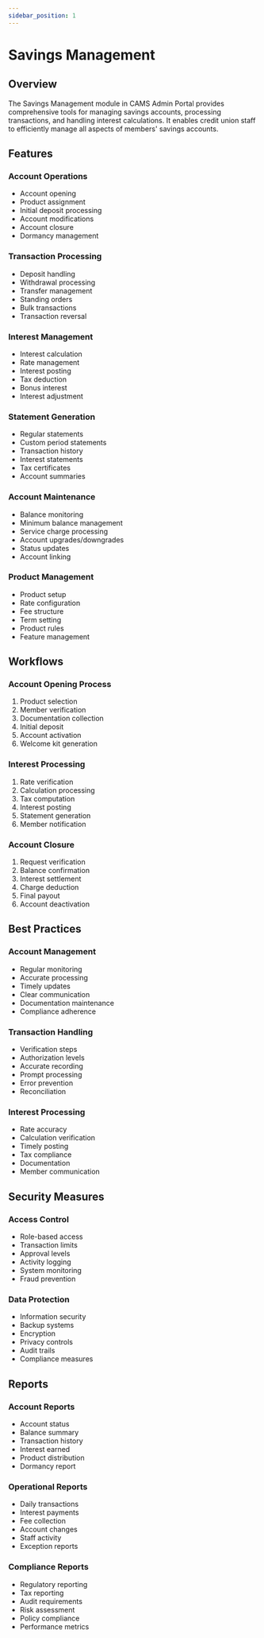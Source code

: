 ```yaml
---
sidebar_position: 1
---
```


# Savings Management

## Overview
The Savings Management module in CAMS Admin Portal provides comprehensive tools for managing savings accounts, processing transactions, and handling interest calculations. It enables credit union staff to efficiently manage all aspects of members' savings accounts.

## Features

### Account Operations
- Account opening
- Product assignment
- Initial deposit processing
- Account modifications
- Account closure
- Dormancy management

### Transaction Processing
- Deposit handling
- Withdrawal processing
- Transfer management
- Standing orders
- Bulk transactions
- Transaction reversal

### Interest Management
- Interest calculation
- Rate management
- Interest posting
- Tax deduction
- Bonus interest
- Interest adjustment

### Statement Generation
- Regular statements
- Custom period statements
- Transaction history
- Interest statements
- Tax certificates
- Account summaries

### Account Maintenance
- Balance monitoring
- Minimum balance management
- Service charge processing
- Account upgrades/downgrades
- Status updates
- Account linking

### Product Management
- Product setup
- Rate configuration
- Fee structure
- Term setting
- Product rules
- Feature management

## Workflows

### Account Opening Process
1. Product selection
2. Member verification
3. Documentation collection
4. Initial deposit
5. Account activation
6. Welcome kit generation

### Interest Processing
1. Rate verification
2. Calculation processing
3. Tax computation
4. Interest posting
5. Statement generation
6. Member notification

### Account Closure
1. Request verification
2. Balance confirmation
3. Interest settlement
4. Charge deduction
5. Final payout
6. Account deactivation

## Best Practices

### Account Management
- Regular monitoring
- Accurate processing
- Timely updates
- Clear communication
- Documentation maintenance
- Compliance adherence

### Transaction Handling
- Verification steps
- Authorization levels
- Accurate recording
- Prompt processing
- Error prevention
- Reconciliation

### Interest Processing
- Rate accuracy
- Calculation verification
- Timely posting
- Tax compliance
- Documentation
- Member communication

## Security Measures

### Access Control
- Role-based access
- Transaction limits
- Approval levels
- Activity logging
- System monitoring
- Fraud prevention

### Data Protection
- Information security
- Backup systems
- Encryption
- Privacy controls
- Audit trails
- Compliance measures

## Reports

### Account Reports
- Account status
- Balance summary
- Transaction history
- Interest earned
- Product distribution
- Dormancy report

### Operational Reports
- Daily transactions
- Interest payments
- Fee collection
- Account changes
- Staff activity
- Exception reports

### Compliance Reports
- Regulatory reporting
- Tax reporting
- Audit requirements
- Risk assessment
- Policy compliance
- Performance metrics 